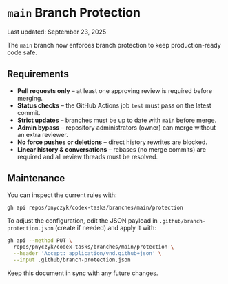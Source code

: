 # `main` Branch Protection

Last updated: September 23, 2025

The `main` branch now enforces branch protection to keep production-ready code safe.

## Requirements

- **Pull requests only** – at least one approving review is required before merging.
- **Status checks** – the GitHub Actions job `test` must pass on the latest commit.
- **Strict updates** – branches must be up to date with `main` before merge.
- **Admin bypass** – repository administrators (owner) can merge without an extra reviewer.
- **No force pushes or deletions** – direct history rewrites are blocked.
- **Linear history & conversations** – rebases (no merge commits) are required and all review threads must be resolved.

## Maintenance

You can inspect the current rules with:

```bash
gh api repos/pnyczyk/codex-tasks/branches/main/protection
```

To adjust the configuration, edit the JSON payload in `.github/branch-protection.json` (create if needed) and apply it with:

```bash
gh api --method PUT \
  repos/pnyczyk/codex-tasks/branches/main/protection \
  --header 'Accept: application/vnd.github+json' \
  --input .github/branch-protection.json
```

Keep this document in sync with any future changes.
